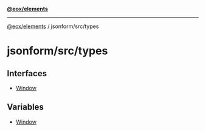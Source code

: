 [**@eox/elements**](../../../README.md)

***

[@eox/elements](../../../modules.md) / jsonform/src/types

# jsonform/src/types

## Interfaces

- [Window](../../../elements/jsonform/interfaces/Window.md)

## Variables

- [Window](../../../elements/jsonform/variables/Window.md)
